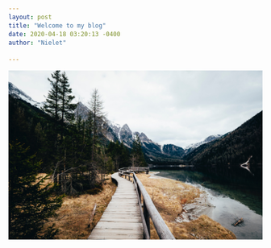 ```yaml
---
layout: post
title: "Welcome to my blog"
date: 2020-04-18 03:20:13 -0400
author: "Nielet"

---
```


![Welcome!](/images/about.jpg "Welcome")